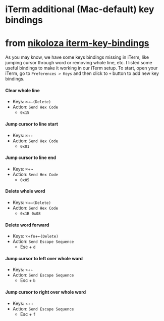 # iTerm additional (Mac-default) key bindings
# from [nikoloza iterm-key-bindings](https://github.com/nikoloza/articles/blob/master/devtools/iterm-key-bindings.md)

As you may know, we have some keys bindings missing in iTerm, like jumping cursor through word or removing whole line, etc. I listed some useful bindings to make it working in our iTerm setup. To start, open your iTerm, go to `Preferences > Keys` and then click to `+` button to add new key bindings.
  
#### Clear whole line

- Keys: `⌘`+`⟵(Delete)`
- Action: `Send Hex Code`
  - `0x15`
  
#### Jump cursor to line start

- Keys: `⌘`+`←`
- Action: `Send Hex Code`
  - `0x01`
  
#### Jump cursor to line end

- Keys: `⌘`+`→`
- Action: `Send Hex Code`
  - `0x05`

#### Delete whole word

- Keys: `⌥`+`⟵(Delete)`
- Action: `Send Hex Code`
  - `0x1B 0x08`
  
#### Delete word forward

- Keys: `⌥`+`fn`+`⟵(Delete)`
- Action: `Send Escape Sequence`
  - Esc + `d`
  
#### Jump cursor to left over whole word

- Keys: `⌥`+`←`
- Action: `Send Escape Sequence`
  - Esc + `b`
  
#### Jump cursor to right over whole word

- Keys: `⌥`+`→`
- Action: `Send Escape Sequence`
  - Esc + `f`